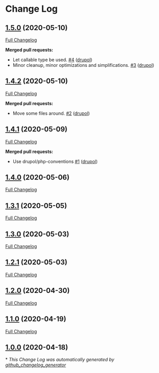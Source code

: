 # Change Log

## [1.5.0](https://github.com/gravataLonga/container/tree/1.5.0) (2020-05-10)
[Full Changelog](https://github.com/gravataLonga/container/compare/1.4.2...1.5.0)

**Merged pull requests:**

- Let callable type be used. [\#4](https://github.com/gravataLonga/container/pull/4) ([drupol](https://github.com/drupol))
- Minor cleanup, minor optimizations and simplifications. [\#3](https://github.com/gravataLonga/container/pull/3) ([drupol](https://github.com/drupol))

## [1.4.2](https://github.com/gravataLonga/container/tree/1.4.2) (2020-05-10)
[Full Changelog](https://github.com/gravataLonga/container/compare/1.4.1...1.4.2)

**Merged pull requests:**

- Move some files around. [\#2](https://github.com/gravataLonga/container/pull/2) ([drupol](https://github.com/drupol))

## [1.4.1](https://github.com/gravataLonga/container/tree/1.4.1) (2020-05-09)
[Full Changelog](https://github.com/gravataLonga/container/compare/1.4.0...1.4.1)

**Merged pull requests:**

- Use drupol/php-conventions [\#1](https://github.com/gravataLonga/container/pull/1) ([drupol](https://github.com/drupol))

## [1.4.0](https://github.com/gravataLonga/container/tree/1.4.0) (2020-05-06)
[Full Changelog](https://github.com/gravataLonga/container/compare/1.3.1...1.4.0)

## [1.3.1](https://github.com/gravataLonga/container/tree/1.3.1) (2020-05-05)
[Full Changelog](https://github.com/gravataLonga/container/compare/1.3.0...1.3.1)

## [1.3.0](https://github.com/gravataLonga/container/tree/1.3.0) (2020-05-03)
[Full Changelog](https://github.com/gravataLonga/container/compare/1.2.1...1.3.0)

## [1.2.1](https://github.com/gravataLonga/container/tree/1.2.1) (2020-05-03)
[Full Changelog](https://github.com/gravataLonga/container/compare/1.2.0...1.2.1)

## [1.2.0](https://github.com/gravataLonga/container/tree/1.2.0) (2020-04-30)
[Full Changelog](https://github.com/gravataLonga/container/compare/1.1.0...1.2.0)

## [1.1.0](https://github.com/gravataLonga/container/tree/1.1.0) (2020-04-19)
[Full Changelog](https://github.com/gravataLonga/container/compare/1.0.0...1.1.0)

## [1.0.0](https://github.com/gravataLonga/container/tree/1.0.0) (2020-04-18)


\* *This Change Log was automatically generated by [github_changelog_generator](https://github.com/skywinder/Github-Changelog-Generator)*